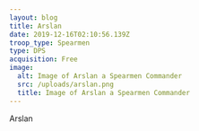 ```yaml
---
layout: blog
title: Arslan
date: 2019-12-16T02:10:56.139Z
troop_type: Spearmen
type: DPS
acquisition: Free
image:
  alt: Image of Arslan a Spearmen Commander
  src: /uploads/arslan.png
  title: Image of Arslan a Spearmen Commander
---
```

Arslan
